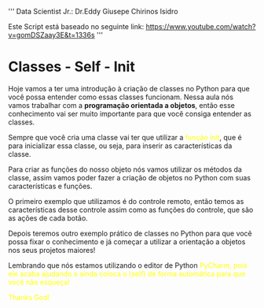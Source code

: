 '''
Data Scientist Jr.: Dr.Eddy Giusepe Chirinos Isidro

Este Script está baseado no seguinte link:
https://www.youtube.com/watch?v=gomDSZaay3E&t=1336s
'''

# Classes - Self - Init
Hoje vamos a ter uma introdução à criação de classes no Python para que você possa entender como
essas classes funcionam. Nessa aula nós vamos trabalhar com a **programação orientada a objetos**,
então esse conhecimento vai ser muito importante para que você consiga entender as classes.

Sempre que você cria uma classe vai ter que utilizar a <font color="yellow">função init</font>,
que é para inicializar essa classe, ou seja, para inserir as características da classe.

Para criar as funções do nosso objeto nós vamos utilizar os métodos da classe, assim vamos poder
fazer a criação de objetos no Python com suas características e funções.

O primeiro exemplo que utilizamos é do controle remoto, então temos as características desse controle
assim como as funções do controle, que são as ações de cada botão.

Depois teremos outro exemplo prático de classes no Python para que você possa fixar o conhecimento
e já começar a utilizar a orientação a objetos nos seus projetos maiores!

Lembrando que nós estamos utilizando o editor de Python <font color="yellow">PyCharm</color>,
pois ele acaba ajudando e ainda coloca o (self) de forma automática para que você não esqueça!


Thanks God! 
